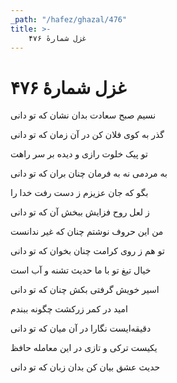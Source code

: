 ```yaml
---
_path: "/hafez/ghazal/476"
title: >-
    غزل شمارهٔ ۴۷۶
---
```

# غزل شمارهٔ ۴۷۶

<div class="b" id="bn1"><div class="m1"><p>نسیم صبح سعادت بدان نشان که تو دانی</p></div>
<div class="m2"><p>گذر به کوی فلان کن در آن زمان که تو دانی</p></div></div>
<div class="b" id="bn2"><div class="m1"><p>تو پیک خلوت رازی و دیده بر سر راهت</p></div>
<div class="m2"><p>به مردمی نه به فرمان چنان بران که تو دانی</p></div></div>
<div class="b" id="bn3"><div class="m1"><p>بگو که جان عزیزم ز دست رفت خدا را</p></div>
<div class="m2"><p>ز لعل روح فزایش ببخش آن که تو دانی</p></div></div>
<div class="b" id="bn4"><div class="m1"><p>من این حروف نوشتم چنان که غیر ندانست</p></div>
<div class="m2"><p>تو هم ز روی کرامت چنان بخوان که تو دانی</p></div></div>
<div class="b" id="bn5"><div class="m1"><p>خیال تیغ تو با ما حدیث تشنه و آب است</p></div>
<div class="m2"><p>اسیر خویش گرفتی بکش چنان که تو دانی</p></div></div>
<div class="b" id="bn6"><div class="m1"><p>امید در کمر زرکشت چگونه ببندم</p></div>
<div class="m2"><p>دقیقه‌ایست نگارا در آن میان که تو دانی</p></div></div>
<div class="b" id="bn7"><div class="m1"><p>یکیست ترکی و تازی در این معامله حافظ</p></div>
<div class="m2"><p>حدیث عشق بیان کن بدان زبان که تو دانی</p></div></div>
